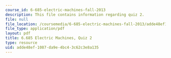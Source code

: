 ```yaml
---
course_id: 6-685-electric-machines-fall-2013
description: This file contains information regarding quiz 2.
file: null
file_location: /coursemedia/6-685-electric-machines-fall-2013/adde48ef1087da9e4bc43c62c3e8a135_MIT6_685F13_quiz02.pdf
file_type: application/pdf
layout: pdf
title: 6.685 Electric Machines, Quiz 2
type: resource
uid: adde48ef-1087-da9e-4bc4-3c62c3e8a135
---
```

